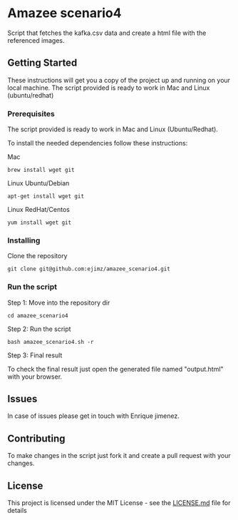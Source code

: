# Amazee scenario4
Script that fetches the kafka.csv data and create a html file with the referenced images.

## Getting Started

These instructions will get you a copy of the project up and running on your local machine. The script provided is ready to work in Mac and Linux (ubuntu/redhat)

### Prerequisites

The script provided is ready to work in Mac and Linux (Ubuntu/Redhat).

To install the needed dependencies follow these instructions:

Mac
```
brew install wget git
```

Linux Ubuntu/Debian
```
apt-get install wget git
```

Linux RedHat/Centos
```
yum install wget git
```

### Installing

Clone the repository

```
git clone git@github.com:ejimz/amazee_scenario4.git
```

### Run the script

Step 1: Move into the repository dir
```
cd amazee_scenario4
```

Step 2: Run the script
```
bash amazee_scenario4.sh -r
```

Step 3: Final result

To check the final result just open the generated file named "output.html" with your browser.

## Issues

In case of issues please get in touch with Enrique jimenez.

## Contributing

To make changes in the script just fork it and create a pull request with your changes.

## License

This project is licensed under the MIT License - see the [LICENSE.md](LICENSE.md) file for details

